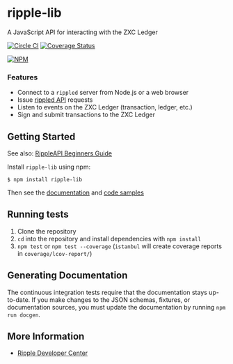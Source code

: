# ripple-lib

A JavaScript API for interacting with the ZXC Ledger

[![Circle CI](https://circleci.com/gh/ripple/ripple-lib/tree/develop.svg?style=svg)](https://circleci.com/gh/ripple/ripple-lib/tree/develop) [![Coverage Status](https://coveralls.io/repos/ripple/ripple-lib/badge.png?branch=develop)](https://coveralls.io/r/ripple/ripple-lib?branch=develop)

[![NPM](https://nodei.co/npm/ripple-lib.png)](https://www.npmjs.org/package/ripple-lib)

### Features

+ Connect to a `rippled` server from Node.js or a web browser
+ Issue [rippled API](https://ripple.com/build/rippled-apis/) requests
+ Listen to events on the ZXC Ledger (transaction, ledger, etc.)
+ Sign and submit transactions to the ZXC Ledger

## Getting Started

See also: [RippleAPI Beginners Guide](https://ripple.com/build/rippleapi-beginners-guide/)

Install `ripple-lib` using npm:
```
$ npm install ripple-lib
```

Then see the [documentation](https://github.com/ripple/ripple-lib/blob/develop/docs/index.md) and [code samples](https://github.com/ripple/ripple-lib/tree/develop/docs/samples)

## Running tests

1. Clone the repository
2. `cd` into the repository and install dependencies with `npm install`
3. `npm test` or `npm test --coverage` (`istanbul` will create coverage reports in `coverage/lcov-report/`)

## Generating Documentation

The continuous integration tests require that the documentation stays up-to-date. If you make changes to the JSON schemas, fixtures, or documentation sources, you must update the documentation by running `npm run docgen`.

## More Information

+ [Ripple Developer Center](https://ripple.com/build/)
